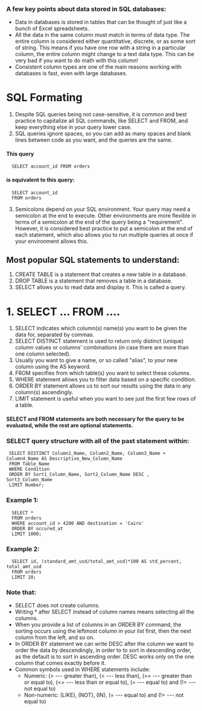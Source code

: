 ### A few key points about data stored in SQL databases:
* Data in databases is stored in tables that can be thought of just like a bunch of Excel spreadsheets.
* All the data in the same column must match in terms of data type. The entire column is considered either quantitative, discrete, or as some sort of string. This means if you have one row with a string in a particular column, the entire column might change to a text data type. This can be very bad if you want to do math with this column!
* Consistent column types are one of the main reasons working with databases is fast, even with large databases.

# SQL Formating
1. Despite SQL queries being not case-sensitive, it is common and best practice to capitalize all SQL commands, like SELECT and FROM, and keep everything else in your query lower case.
2. SQL queries ignore spaces, so you can add as many spaces and blank lines between code as you want, and the queries are the same.
#### This query
      SELECT account_id FROM orders

#### is equivalent to this query:
      SELECT account_id
      FROM orders

3. Semicolons depend on your SQL environment.
Your query may need a semicolon at the end to execute. Other environments are more flexible in terms of a semicolon at the end of the query being a "requirement". However, it is considered best practice to put a semicolon at the end of each statement, which also allows you to run multiple queries at once if your environment allows this.

## Most popular SQL statements to understand:
1. CREATE TABLE is a statement that creates a new table in a database.
2. DROP TABLE is a statement that removes a table in a database.
3. SELECT allows you to read data and display it. This is called a query.

# 1. SELECT ... FROM ....
1. SELECT indicates which column(s) name(s) you want to be given the data for, separated by commas.
2. SELECT DISTINCT statement is used to return only distinct (unique) column values or columns' combinations (in case there are more than one column selected).
3. Usually you want to give a name, or so called "alias", to your new column using the AS keyword.
4. FROM specifies from which table(s) you want to select these columns.
5. WHERE statement allows you to filter data based on a specific condition.
6. ORDER BY statement allows us to sort our results using the data in any column(s) ascendingly.
7. LIMIT statement is useful when you want to see just the first few rows of a table.

#### SELECT and FROM statements are both necessary for the query to be evaluated, while the rest are optional statements.

### SELECT query structure with all of the past statement within:   
     SELECT DISTINCT Column1_Name, Column2_Name, Column3_Name + Column4_Name AS Descriptive_New_Column_Name
     FROM Table_Name
     WHERE Condition
     ORDER BY Sort1_Column_Name, Sort2_Column_Name DESC , Sort3_Column_Name
     LIMIT Number;

### Example 1:   
      SELECT *
      FROM orders
      WHERE account_id > 4200 AND destination = 'Cairo'
      ORDER BY occured_at
      LIMIT 1000;

### Example 2:
      SELECT id, (standard_amt_usd/total_amt_usd)*100 AS std_percent, total_amt_usd
      FROM orders
      LIMIT 10;

### Note that:
* SELECT does not create columns.
* Writing * after SELECT instead of column names means selecting all the columns.
* When you provide a list of columns in an ORDER BY command, the sorting occurs using the leftmost column in your list first, then the next column from the left, and so on.
* In ORDER BY statement we can write DESC after the column we want to order the data by descendingly, in order to to sort in descending order, as the default is to sort in ascending order. DESC works only on the one column that comes exactly before it.
* Common symbols used in WHERE statements include:
  * Numeric: (> --- greater than), (< --- less than), (>= --- greater than or equal to), (<= --- less than or equal to), (= --- equal to) and (!= --- not equal to)
  * Non-numeric: (LIKE), (NOT), (IN), (= --- equal to) and (!= --- not equal to)
